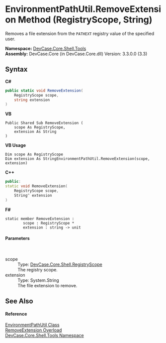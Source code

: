 # EnvironmentPathUtil.RemoveExtension Method (RegistryScope, String)
 

Removes a file extension from the `PATHEXT` registry value of the specified user.

**Namespace:**&nbsp;<a href="N_DevCase_Core_Shell_Tools">DevCase.Core.Shell.Tools</a><br />**Assembly:**&nbsp;DevCase.Core (in DevCase.Core.dll) Version: 3.3.0.0 (3.3)

## Syntax

**C#**<br />
``` C#
public static void RemoveExtension(
	RegistryScope scope,
	string extension
)
```

**VB**<br />
``` VB
Public Shared Sub RemoveExtension ( 
	scope As RegistryScope,
	extension As String
)
```

**VB Usage**<br />
``` VB Usage
Dim scope As RegistryScope
Dim extension As StringEnvironmentPathUtil.RemoveExtension(scope, extension)
```

**C++**<br />
``` C++
public:
static void RemoveExtension(
	RegistryScope scope, 
	String^ extension
)
```

**F#**<br />
``` F#
static member RemoveExtension : 
        scope : RegistryScope * 
        extension : string -> unit 

```


#### Parameters
&nbsp;<dl><dt>scope</dt><dd>Type: <a href="T_DevCase_Core_Shell_RegistryScope">DevCase.Core.Shell.RegistryScope</a><br />The registry scope.</dd><dt>extension</dt><dd>Type: System.String<br />The file extension to remove.</dd></dl>

## See Also


#### Reference
<a href="T_DevCase_Core_Shell_Tools_EnvironmentPathUtil">EnvironmentPathUtil Class</a><br /><a href="Overload_DevCase_Core_Shell_Tools_EnvironmentPathUtil_RemoveExtension">RemoveExtension Overload</a><br /><a href="N_DevCase_Core_Shell_Tools">DevCase.Core.Shell.Tools Namespace</a><br />